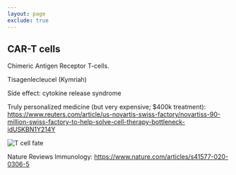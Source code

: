```yaml
---
layout: page
exclude: true
---
```


## CAR-T cells

Chimeric Antigen Receptor T-cells.

Tisagenlecleucel (Kymriah)

Side effect: cytokine release syndrome

Truly personalized medicine (but very expensive; $400k treatment):
https://www.reuters.com/article/us-novartis-swiss-factory/novartiss-90-million-swiss-factory-to-help-solve-cell-therapy-bottleneck-idUSKBN1Y214Y

![T cell fate](https://media.springernature.com/full/springer-static/image/art%3A10.1038%2Fs41577-020-0306-5/MediaObjects/41577_2020_306_Fig1_HTML.png?as=webp)

Nature Reviews Immunology: https://www.nature.com/articles/s41577-020-0306-5
